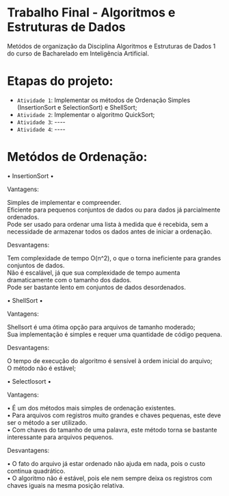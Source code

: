# Trabalho Final - Algoritmos e Estruturas de Dados

Metódos de organização da Disciplina Algoritmos e Estruturas de Dados 1 do curso de Bacharelado em Inteligência Artificial.

# Etapas do projeto:

- `Atividade 1`: Implementar os métodos de Ordenação Simples (InsertionSort e SelectionSort) e ShellSort;
- `Atividade 2`: Implementar o algoritmo QuickSort;
- `Atividade 3`: ----
- `Atividade 4`: ----

# Metódos de Ordenação:

• InsertionSort • 

Vantagens:

Simples de implementar e compreender.<br />
Eficiente para pequenos conjuntos de dados ou para dados já parcialmente ordenados.<br />
Pode ser usado para ordenar uma lista à medida que é recebida, sem a necessidade de armazenar todos os dados antes de iniciar a ordenação.<br />

Desvantagens:

Tem complexidade de tempo O(n^2), o que o torna ineficiente para grandes conjuntos de dados.<br />
Não é escalável, já que sua complexidade de tempo aumenta dramaticamente com o tamanho dos dados.<br />
Pode ser bastante lento em conjuntos de dados desordenados.<br />

• ShellSort •

Vantagens:

Shellsort é uma ótima opção para arquivos de tamanho moderado;<br />
Sua implementação é simples e requer uma quantidade de código pequena.<br />

Desvantagens:

O tempo de execução do algoritmo é sensível à ordem inicial do arquivo;<br />
O método não é estável;<br />

• SelectIosort •

Vantagens:

• É um dos métodos mais simples de ordenação existentes.<br />
• Para arquivos com registros muito grandes e chaves pequenas, este deve ser o método a ser utilizado.<br />
• Com chaves do tamanho de uma palavra, este método torna se bastante interessante para arquivos pequenos.<br />

Desvantagens:

• O fato do arquivo já estar ordenado não ajuda em nada, pois o custo continua quadrático.<br />
• O algoritmo não é estável, pois ele nem sempre deixa os registros com chaves iguais na mesma posição relativa.<br />
